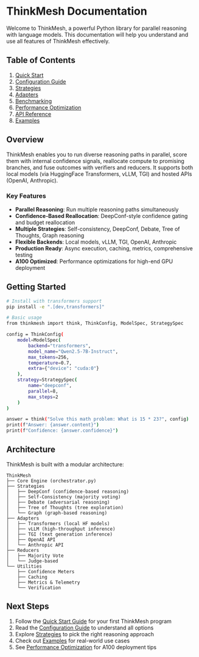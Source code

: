 # ThinkMesh Documentation

Welcome to ThinkMesh, a powerful Python library for parallel reasoning with language models. This documentation will help you understand and use all features of ThinkMesh effectively.

## Table of Contents

1. [Quick Start](quick_start.md)
2. [Configuration Guide](configuration.md)
3. [Strategies](strategies.md)
4. [Adapters](adapters.md)
5. [Benchmarking](benchmarking.md)
6. [Performance Optimization](performance.md)
7. [API Reference](api_reference.md)
8. [Examples](examples/)

## Overview

ThinkMesh enables you to run diverse reasoning paths in parallel, score them with internal confidence signals, reallocate compute to promising branches, and fuse outcomes with verifiers and reducers. It supports both local models (via HuggingFace Transformers, vLLM, TGI) and hosted APIs (OpenAI, Anthropic).

### Key Features

- **Parallel Reasoning**: Run multiple reasoning paths simultaneously
- **Confidence-Based Reallocation**: DeepConf-style confidence gating and budget reallocation
- **Multiple Strategies**: Self-consistency, DeepConf, Debate, Tree of Thoughts, Graph reasoning
- **Flexible Backends**: Local models, vLLM, TGI, OpenAI, Anthropic
- **Production Ready**: Async execution, caching, metrics, comprehensive testing
- **A100 Optimized**: Performance optimizations for high-end GPU deployment

## Getting Started

```bash
# Install with transformers support
pip install -e ".[dev,transformers]"

# Basic usage
from thinkmesh import think, ThinkConfig, ModelSpec, StrategySpec

config = ThinkConfig(
    model=ModelSpec(
        backend="transformers",
        model_name="Qwen2.5-7B-Instruct",
        max_tokens=256,
        temperature=0.7,
        extra={"device": "cuda:0"}
    ),
    strategy=StrategySpec(
        name="deepconf",
        parallel=8,
        max_steps=2
    )
)

answer = think("Solve this math problem: What is 15 * 23?", config)
print(f"Answer: {answer.content}")
print(f"Confidence: {answer.confidence}")
```

## Architecture

ThinkMesh is built with a modular architecture:

```
ThinkMesh
├── Core Engine (orchestrator.py)
├── Strategies
│   ├── DeepConf (confidence-based reasoning)
│   ├── Self-Consistency (majority voting)
│   ├── Debate (adversarial reasoning)
│   ├── Tree of Thoughts (tree exploration)
│   └── Graph (graph-based reasoning)
├── Adapters
│   ├── Transformers (local HF models)
│   ├── vLLM (high-throughput inference)
│   ├── TGI (text generation inference)
│   ├── OpenAI API
│   └── Anthropic API
├── Reducers
│   ├── Majority Vote
│   └── Judge-based
└── Utilities
    ├── Confidence Meters
    ├── Caching
    ├── Metrics & Telemetry
    └── Verification
```

## Next Steps

1. Follow the [Quick Start Guide](quick_start.md) for your first ThinkMesh program
2. Read the [Configuration Guide](configuration.md) to understand all options
3. Explore [Strategies](strategies.md) to pick the right reasoning approach
4. Check out [Examples](examples/) for real-world use cases
5. See [Performance Optimization](performance.md) for A100 deployment tips
